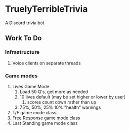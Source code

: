 # TruelyTerribleTrivia
A Discord trivia bot

## Work To Do

### Infrastructure
1. Voice clients on separate threads

### Game modes 
1. Lives Game Mode
   1. Load 50 Q's, get more as needed
   2. 10 lives default (may be set higher or lower by user)
      1. scores count down rather than up
   3. 75%, 50%, 25% 10% "health" warnings
2. T/F game mode class
3. Free Response game mode class
4. Last Standing game mode class



   